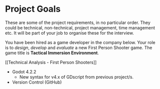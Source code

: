 # Project Goals

These are some of the project requirements, in no particular order. They could be technical, non-technical, project management, time management etc. It will be part of your job to organise these for the interview.

You have been hired as a game developer in the company below. Your role is to *design*, *develop* and *evaluate* a new First Person Shooter game. The game title is **Tactical Immersion Environment**. 

[[Technical Analysis - First Person Shooters]]

- Godot 4.2.2
	- New syntax for v4.x of GDscript from previous project/s.
- Version Control (GitHub)